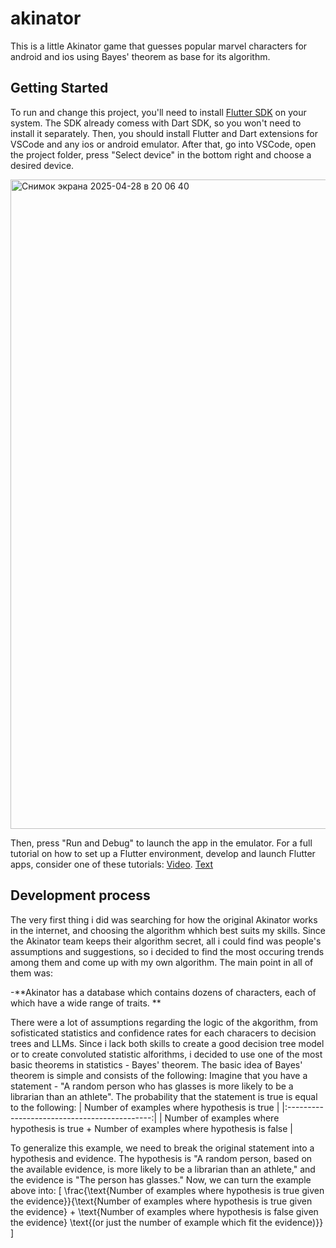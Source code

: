 # akinator

This is a little Akinator game that guesses popular marvel characters for android and ios using Bayes' theorem as base for its algorithm. 

## Getting Started

To run and change this project, you'll need to install [Flutter SDK](https://docs.flutter.dev/get-started/install) on your system. The SDK already comess with Dart SDK, so you won't need to install it separately. Then, you should install Flutter and Dart extensions for VSCode and any ios or android emulator. After that, go into VSCode, open the project folder, press "Select device" in the bottom right and choose a desired device.

<img width="1039" alt="Снимок экрана 2025-04-28 в 20 06 40" src="https://github.com/user-attachments/assets/c8b6ea64-0ba7-4575-9c1d-04aecc536144" />

Then, press "Run and Debug" to launch the app in the emulator. For a full tutorial on how to set up a Flutter environment, develop and launch Flutter apps, consider one of these tutorials: 
[Video](https://docs.flutter.dev/get-started/codelab). 
[Text](https://docs.flutter.dev/)

## Development process

The very first thing i did was searching for how the original Akinator works in the internet, and choosing the algorithm whhich best suits my skills. Since the Akinator team keeps their algorithm secret, all i could find was people's assumptions and suggestions, so i decided to find the most occuring trends among them and come up with my own algorithm. The main point in all of them was:

-**Akinator has a database which contains dozens of characters, each of which have a wide range of traits. **

There were a lot of assumptions regarding the logic of the akgorithm, from sofisticated statistics and confidence rates for each characers to decision trees and LLMs. Since i lack both skills to create a good decision tree model or to create convoluted statistic alforithms, i decided to use one of the most basic theorems in statistics - Bayes' theorem. The basic idea of ​​Bayes' theorem is simple and consists of the following:
Imagine that you have a statement - "A random person who has glasses is more likely to be a librarian than an athlete". The probability that the statement is true is equal to the following: 
| Number of examples where hypothesis is true |
|:--------------------------------------------:|
| Number of examples where hypothesis is true + Number of examples where hypothesis is false |

To generalize this example, we need to break the original statement into a hypothesis and evidence. The hypothesis is "A random person, based on the available evidence, is more likely to be a librarian than an athlete," and the evidence is "The person has glasses." Now, we can turn the example above into:
\[
\frac{\text{Number of examples where hypothesis is true given the evidence}}{\text{Number of examples where hypothesis is true given the evidence} + \text{Number of examples where hypothesis is false given the evidence} \text{(or just the number of example which fit the evidence)}}
\]

